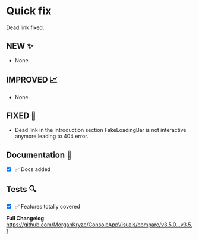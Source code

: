 # Quick fix

Dead link fixed.

## NEW ✨

- None

## IMPROVED 📈

- None

## FIXED 🐛

- Dead link in the introduction section FakeLoadingBar is not interactive anymore leading to 404 error.

## Documentation 📜

- [x] ✅ Docs added

## Tests 🔍

- [x] ✅ Features totally covered

**Full Changelog**: <https://github.com/MorganKryze/ConsoleAppVisuals/compare/v3.5.0...v3.5.1>

